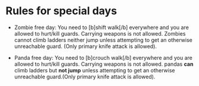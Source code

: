 # Rules for special days

* Zombie free day: You need to [b]shift walk[/b] everywhere and you are allowed to hurt/kill guards. Carrying weapons is not allowed. Zombies cannot climb ladders neither jump unless attempting to get an otherwise unreachable guard. (Only primary knife attack is allowed).

* Panda free day: You need to [b]crouch walk[/b] everywhere and you are allowed to hurt/kill guards. Carrying weapons is not allowed. pandas **can** climb ladders but **not jump** unless attempting to get an otherwise unreachable guard.(Only primary knife attack is allowed).